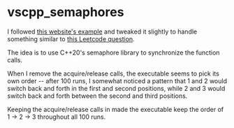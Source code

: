 # vscpp_semaphores

I followed [this website's example](https://www.modernescpp.com/index.php/semaphores-in-c-20) and tweaked it slightly to handle something similar to [this Leetcode question](https://leetcode.com/problems/print-in-order/discuss/461686/c-semaphore).

The idea is to use C++20's semaphore library to synchronize the function calls.

When I remove the acquire/release calls, the executable seems to pick its own order -- after 100 runs, I somewhat noticed a pattern that 1 and 2 would switch back and forth in the first and second positions, while 2 and 3 would switch back and forth between the second and third positions.

Keeping the acquire/release calls in made the executable keep the order of 1 -> 2 -> 3 throughout all 100 runs.
